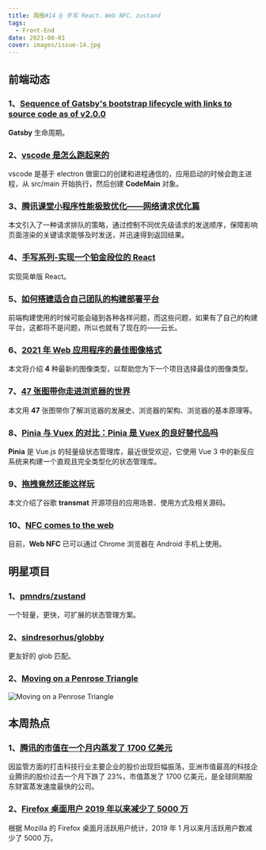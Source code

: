 ```yaml
---
title: 周报#14 @ 手写 React、Web NFC、zustand
tags:
  - Front-End
date: 2021-08-01
cover: images/issue-14.jpg
---
```


## 前端动态

### 1、[Sequence of Gatsby's bootstrap lifecycle with links to source code as of v2.0.0](https://gist.github.com/sw-yx/09306ec03df7b4cd8e7469bb74c078fb)

**Gatsby** 生命周期。

### 2、[vscode 是怎么跑起来的](https://juejin.cn/post/6987420993568374797)

vscode 是基于 electron 做窗口的创建和进程通信的，应用启动的时候会跑主进程，从 src/main 开始执行，然后创建 **CodeMain** 对象。

### 3、[腾讯课堂小程序性能极致优化——网络请求优化篇](https://mp.weixin.qq.com/s/g2mLpWhGsrMEud-i8xD6YQ)

本文引入了一种请求排队的策略，通过控制不同优先级请求的发送顺序，保障影响页面渲染的关键请求能够及时发送，并迅速得到返回结果。

### 4、[手写系列-实现一个铂金段位的 React](https://www.cnblogs.com/o2team/p/15046943.html)

实现简单版 React。

### 5、[如何搭建适合自己团队的构建部署平台](https://juejin.cn/post/6987140782595506189)

前端构建使用的时候可能会碰到各种各样问题，而这些问题，如果有了自己的构建平台，这都将不是问题，所以也就有了现在的——云长。

### 6、[2021 年 Web 应用程序的最佳图像格式](https://mp.weixin.qq.com/s/KQgp_4l0h3F9X5qDUHkkrQ)

本文将介绍 **4** 种最新的图像类型，以帮助您为下一个项目选择最佳的图像类型。

### 7、[47 张图带你走进浏览器的世界](https://king-hcj.github.io/2021/07/11/web-browser/)

本文用 **47** 张图带你了解浏览器的发展史、浏览器的架构、浏览器的基本原理等。

### 8、[Pinia 与 Vuex 的对比：Pinia 是 Vuex 的良好替代品吗](https://segmentfault.com/a/1190000040368602)

**Pinia** 是 Vue.js 的轻量级状态管理库，最近很受欢迎，它使用 Vue 3 中的新反应系统来构建一个直观且完全类型化的状态管理库。

### 9、[拖拽竟然还能这样玩](https://juejin.cn/post/6984587700951056414)

本文介绍了谷歌 **transmat** 开源项目的应用场景、使用方式及相关源码。

### 10、[NFC comes to the web](https://cxlabs.sap.com/2021/07/27/nfc-comes-to-the-web/)

目前，**Web NFC** 已可以通过 Chrome 浏览器在 Android 手机上使用。

## 明星项目

### 1、[pmndrs/zustand](https://github.com/pmndrs/zustand)

一个轻量，更快，可扩展的状态管理方案。

### 2、[sindresorhus/globby](https://github.com/sindresorhus/globby)

更友好的 glob 匹配。

### 2、[Moving on a Penrose Triangle](https://codepen.io/amit_sheen/pen/gOWXMJp)

![Moving on a Penrose Triangle](https://camo.githubusercontent.com/fa24a0af0d594a25210d2f4a63d628e60deaf2254eead434243d4f88474255d0/68747470733a2f2f6373732d7765656b6c792e636f6d2f77702d636f6e74656e742f75706c6f6164732f323032312f30372f6d6f76696e672d6f6e2d612d70656e726f73652d747269616e676c652e6a7067)

## 本周热点

### 1、[腾讯的市值在一个月内蒸发了 1700 亿美元](https://www.solidot.org/story?sid=68415)

因监管方面的打击科技行业主要企业的股价出现巨幅振荡，亚洲市值最高的科技企业腾讯的股价过去一个月下跌了 23%，市值蒸发了 1700 亿美元，是全球同期股东财富蒸发速度最快的公司。

### 2、[Firefox 桌面用户 2019 年以来减少了 5000 万](https://www.solidot.org/story?sid=68427)

根据 Mozilla 的 Firefox 桌面月活跃用户统计，2019 年 1 月以来月活跃用户数减少了 5000 万。

